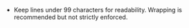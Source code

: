 - Keep lines under 99 characters for readability. Wrapping is recommended but not strictly enforced.
